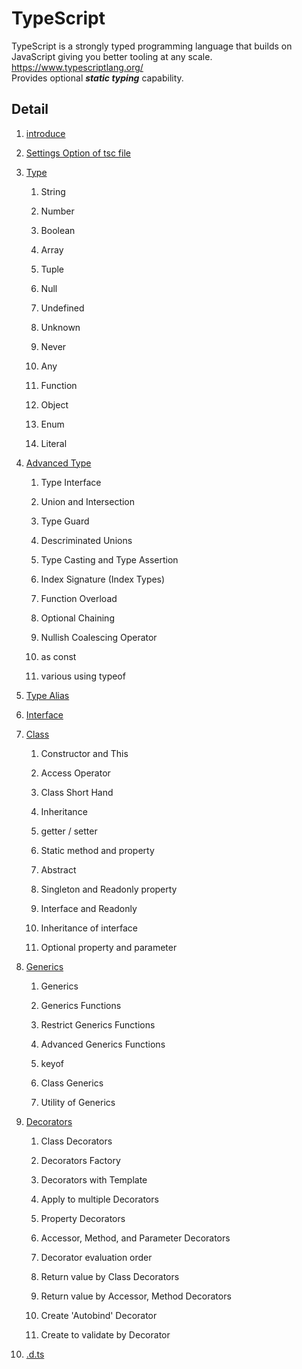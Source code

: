 # TypeScript

TypeScript is a strongly typed programming language that builds on JavaScript giving you better tooling at any scale.  
<https://www.typescriptlang.org/>  
Provides optional ***static typing*** capability.  

## Detail

1. [introduce](https://github.com/takyu/knowledge/tree/main/Basic_TypeScript/01)

2. [Settings Option of tsc file](https://github.com/takyu/knowledge/tree/main/Basic_TypeScript/02)

3. [Type](https://github.com/takyu/knowledge/tree/main/Basic_TypeScript/03)

	1. String

	2. Number

	3. Boolean

	4. Array

	5. Tuple

	6. Null

	7. Undefined

	8. Unknown

	9. Never

	10. Any

	11. Function

	12. Object

	13. Enum

	14. Literal

4. [Advanced Type](https://github.com/takyu/knowledge/tree/main/Basic_TypeScript/04)

	1. Type Interface

	2. Union and Intersection

	3. Type Guard

	4. Descriminated Unions

	5. Type Casting and Type Assertion

	6. Index Signature (Index Types)

	7. Function Overload

	8. Optional Chaining

	9. Nullish Coalescing Operator

	10. as const

	11. various using typeof

5. [Type Alias](https://github.com/takyu/knowledge/tree/main/Basic_TypeScript/05)

6. [Interface](https://github.com/takyu/knowledge/tree/main/Basic_TypeScript/06)

7. [Class](https://github.com/takyu/knowledge/tree/main/Basic_TypeScript/07)

	1. Constructor and This

	2. Access Operator

	3. Class Short Hand

	4. Inheritance

	5. getter / setter

	6. Static method and property

	7. Abstract

	8. Singleton and Readonly property

	9. Interface and Readonly

	10. Inheritance of interface

	11. Optional property and parameter

8. [Generics](https://github.com/takyu/knowledge/tree/main/Basic_TypeScript/08)

	1. Generics

	2. Generics Functions

	3. Restrict Generics Functions

	4. Advanced Generics Functions

	5. keyof

	6. Class Generics

	7. Utility of Generics

9. [Decorators](https://github.com/takyu/knowledge/tree/main/Basic_TypeScript/09)

	1. Class Decorators

	2. Decorators Factory

	3. Decorators with Template

	4. Apply to multiple Decorators

	5. Property Decorators

	6. Accessor, Method, and Parameter Decorators

	7. Decorator evaluation order

	8. Return value by Class Decorators

	9. Return value by Accessor, Method Decorators

	10. Create 'Autobind' Decorator

	11. Create to validate by Decorator

10. [.d.ts](https://github.com/takyu/knowledge/tree/main/Basic_TypeScript/10)

